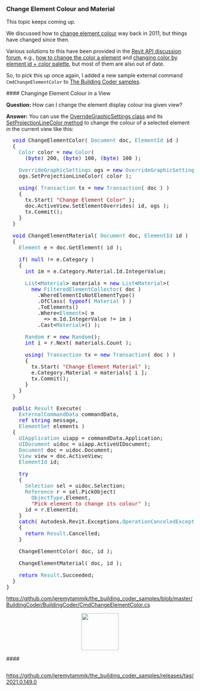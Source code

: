 <head>
<meta http-equiv="Content-Type" content="text/html; charset=utf-8">
<link rel="stylesheet" type="text/css" href="bc.css">
<script src="https://cdn.rawgit.com/google/code-prettify/master/loader/run_prettify.js" type="text/javascript"></script>
</head>

<!---

- 16576354 [material assignment]

twitter:

 the #RevitAPI @AutodeskForge @AutodeskRevit #bim #DynamoBim #ForgeDevCon

&ndash; 
...

linkedin:


#bim #DynamoBim #ForgeDevCon #Revit #API #IFC #SDK #AI #VisualStudio #Autodesk #AEC #adsk

the [Revit API discussion forum](http://forums.autodesk.com/t5/revit-api-forum/bd-p/160) thread

<center>
<img src="img/" alt="" title="" width="600"/>
<p style="font-size: 80%; font-style:italic"></p>
</center>

-->

### Change Element Colour and Material

This topic keeps coming up.

We discussed
how to [change element colour](https://thebuildingcoder.typepad.com/blog/2011/03/change-element-colour.html) way
back in 2011, but things have changed since then.

Various solutions to this have been provided in
the [Revit API discussion forum](http://forums.autodesk.com/t5/revit-api-forum/bd-p/160),
e.g., [how to change the color a element](https://forums.autodesk.com/t5/revit-api-forum/how-change-the-color-a-element/m-p/5651177)
and [changing color by element id + color palette](https://forums.autodesk.com/t5/revit-api-forum/change-color-by-element-id-color-palette/m-p/4768209),
but most of them are also out of date.

So, to pick this up once again, I added a new sample external command `CmdChangeElementColor`
to [The Building Coder samples](https://github.com/jeremytammik/the_building_coder_samples).


####<a name="2"></a> Changinge Element Colour in a View

**Question:** How can I change the element display colour ina given view?

**Answer:** You can use
the [OverrideGraphicSettings class](https://www.revitapidocs.com/2020/eb2bd6b6-b7b2-5452-2070-2dbadb9e068a.htm) and
its [SetProjectionLineColor method](https://www.revitapidocs.com/2020/6b780d28-87fb-2ba6-04fa-f973d85ca552.htm) to
change the colour of a selected element in the current view like this:

<pre class="code">
&nbsp;&nbsp;<span style="color:blue;">void</span>&nbsp;ChangeElementColor(&nbsp;<span style="color:#2b91af;">Document</span>&nbsp;doc,&nbsp;<span style="color:#2b91af;">ElementId</span>&nbsp;id&nbsp;)
&nbsp;&nbsp;{
&nbsp;&nbsp;&nbsp;&nbsp;<span style="color:#2b91af;">Color</span>&nbsp;color&nbsp;=&nbsp;<span style="color:blue;">new</span>&nbsp;<span style="color:#2b91af;">Color</span>(
&nbsp;&nbsp;&nbsp;&nbsp;&nbsp;&nbsp;(<span style="color:blue;">byte</span>)&nbsp;200,&nbsp;(<span style="color:blue;">byte</span>)&nbsp;100,&nbsp;(<span style="color:blue;">byte</span>)&nbsp;100&nbsp;);
 
&nbsp;&nbsp;&nbsp;&nbsp;<span style="color:#2b91af;">OverrideGraphicSettings</span>&nbsp;ogs&nbsp;=&nbsp;<span style="color:blue;">new</span>&nbsp;<span style="color:#2b91af;">OverrideGraphicSettings</span>();
&nbsp;&nbsp;&nbsp;&nbsp;ogs.SetProjectionLineColor(&nbsp;color&nbsp;);
 
&nbsp;&nbsp;&nbsp;&nbsp;<span style="color:blue;">using</span>(&nbsp;<span style="color:#2b91af;">Transaction</span>&nbsp;tx&nbsp;=&nbsp;<span style="color:blue;">new</span>&nbsp;<span style="color:#2b91af;">Transaction</span>(&nbsp;doc&nbsp;)&nbsp;)
&nbsp;&nbsp;&nbsp;&nbsp;{
&nbsp;&nbsp;&nbsp;&nbsp;&nbsp;&nbsp;tx.Start(&nbsp;<span style="color:#a31515;">&quot;Change&nbsp;Element&nbsp;Color&quot;</span>&nbsp;);
&nbsp;&nbsp;&nbsp;&nbsp;&nbsp;&nbsp;doc.ActiveView.SetElementOverrides(&nbsp;id,&nbsp;ogs&nbsp;);
&nbsp;&nbsp;&nbsp;&nbsp;&nbsp;&nbsp;tx.Commit();
&nbsp;&nbsp;&nbsp;&nbsp;}
&nbsp;&nbsp;}
 
&nbsp;&nbsp;<span style="color:blue;">void</span>&nbsp;ChangeElementMaterial(&nbsp;<span style="color:#2b91af;">Document</span>&nbsp;doc,&nbsp;<span style="color:#2b91af;">ElementId</span>&nbsp;id&nbsp;)
&nbsp;&nbsp;{
&nbsp;&nbsp;&nbsp;&nbsp;<span style="color:#2b91af;">Element</span>&nbsp;e&nbsp;=&nbsp;doc.GetElement(&nbsp;id&nbsp;);
 
&nbsp;&nbsp;&nbsp;&nbsp;<span style="color:blue;">if</span>(&nbsp;<span style="color:blue;">null</span>&nbsp;!=&nbsp;e.Category&nbsp;)
&nbsp;&nbsp;&nbsp;&nbsp;{
&nbsp;&nbsp;&nbsp;&nbsp;&nbsp;&nbsp;<span style="color:blue;">int</span>&nbsp;im&nbsp;=&nbsp;e.Category.Material.Id.IntegerValue;
 
&nbsp;&nbsp;&nbsp;&nbsp;&nbsp;&nbsp;<span style="color:#2b91af;">List</span>&lt;<span style="color:#2b91af;">Material</span>&gt;&nbsp;materials&nbsp;=&nbsp;<span style="color:blue;">new</span>&nbsp;<span style="color:#2b91af;">List</span>&lt;<span style="color:#2b91af;">Material</span>&gt;(
&nbsp;&nbsp;&nbsp;&nbsp;&nbsp;&nbsp;&nbsp;&nbsp;<span style="color:blue;">new</span>&nbsp;<span style="color:#2b91af;">FilteredElementCollector</span>(&nbsp;doc&nbsp;)
&nbsp;&nbsp;&nbsp;&nbsp;&nbsp;&nbsp;&nbsp;&nbsp;&nbsp;&nbsp;.WhereElementIsNotElementType()
&nbsp;&nbsp;&nbsp;&nbsp;&nbsp;&nbsp;&nbsp;&nbsp;&nbsp;&nbsp;.OfClass(&nbsp;<span style="color:blue;">typeof</span>(&nbsp;<span style="color:#2b91af;">Material</span>&nbsp;)&nbsp;)
&nbsp;&nbsp;&nbsp;&nbsp;&nbsp;&nbsp;&nbsp;&nbsp;&nbsp;&nbsp;.ToElements()
&nbsp;&nbsp;&nbsp;&nbsp;&nbsp;&nbsp;&nbsp;&nbsp;&nbsp;&nbsp;.Where&lt;<span style="color:#2b91af;">Element</span>&gt;(&nbsp;m&nbsp;
&nbsp;&nbsp;&nbsp;&nbsp;&nbsp;&nbsp;&nbsp;&nbsp;&nbsp;&nbsp;&nbsp;&nbsp;=&gt;&nbsp;m.Id.IntegerValue&nbsp;!=&nbsp;im&nbsp;)
&nbsp;&nbsp;&nbsp;&nbsp;&nbsp;&nbsp;&nbsp;&nbsp;&nbsp;&nbsp;.Cast&lt;<span style="color:#2b91af;">Material</span>&gt;()&nbsp;);
 
&nbsp;&nbsp;&nbsp;&nbsp;&nbsp;&nbsp;<span style="color:#2b91af;">Random</span>&nbsp;r&nbsp;=&nbsp;<span style="color:blue;">new</span>&nbsp;<span style="color:#2b91af;">Random</span>();
&nbsp;&nbsp;&nbsp;&nbsp;&nbsp;&nbsp;<span style="color:blue;">int</span>&nbsp;i&nbsp;=&nbsp;r.Next(&nbsp;materials.Count&nbsp;);
 
&nbsp;&nbsp;&nbsp;&nbsp;&nbsp;&nbsp;<span style="color:blue;">using</span>(&nbsp;<span style="color:#2b91af;">Transaction</span>&nbsp;tx&nbsp;=&nbsp;<span style="color:blue;">new</span>&nbsp;<span style="color:#2b91af;">Transaction</span>(&nbsp;doc&nbsp;)&nbsp;)
&nbsp;&nbsp;&nbsp;&nbsp;&nbsp;&nbsp;{
&nbsp;&nbsp;&nbsp;&nbsp;&nbsp;&nbsp;&nbsp;&nbsp;tx.Start(&nbsp;<span style="color:#a31515;">&quot;Change&nbsp;Element&nbsp;Material&quot;</span>&nbsp;);
&nbsp;&nbsp;&nbsp;&nbsp;&nbsp;&nbsp;&nbsp;&nbsp;e.Category.Material&nbsp;=&nbsp;materials[&nbsp;i&nbsp;];
&nbsp;&nbsp;&nbsp;&nbsp;&nbsp;&nbsp;&nbsp;&nbsp;tx.Commit();
&nbsp;&nbsp;&nbsp;&nbsp;&nbsp;&nbsp;}
&nbsp;&nbsp;&nbsp;&nbsp;}
&nbsp;&nbsp;}
 
&nbsp;&nbsp;<span style="color:blue;">public</span>&nbsp;<span style="color:#2b91af;">Result</span>&nbsp;Execute(
&nbsp;&nbsp;&nbsp;&nbsp;<span style="color:#2b91af;">ExternalCommandData</span>&nbsp;commandData,
&nbsp;&nbsp;&nbsp;&nbsp;<span style="color:blue;">ref</span>&nbsp;<span style="color:blue;">string</span>&nbsp;message,
&nbsp;&nbsp;&nbsp;&nbsp;<span style="color:#2b91af;">ElementSet</span>&nbsp;elements&nbsp;)
&nbsp;&nbsp;{
&nbsp;&nbsp;&nbsp;&nbsp;<span style="color:#2b91af;">UIApplication</span>&nbsp;uiapp&nbsp;=&nbsp;commandData.Application;
&nbsp;&nbsp;&nbsp;&nbsp;<span style="color:#2b91af;">UIDocument</span>&nbsp;uidoc&nbsp;=&nbsp;uiapp.ActiveUIDocument;
&nbsp;&nbsp;&nbsp;&nbsp;<span style="color:#2b91af;">Document</span>&nbsp;doc&nbsp;=&nbsp;uidoc.Document;
&nbsp;&nbsp;&nbsp;&nbsp;<span style="color:#2b91af;">View</span>&nbsp;view&nbsp;=&nbsp;doc.ActiveView;
&nbsp;&nbsp;&nbsp;&nbsp;<span style="color:#2b91af;">ElementId</span>&nbsp;id;
 
&nbsp;&nbsp;&nbsp;&nbsp;<span style="color:blue;">try</span>
&nbsp;&nbsp;&nbsp;&nbsp;{
&nbsp;&nbsp;&nbsp;&nbsp;&nbsp;&nbsp;<span style="color:#2b91af;">Selection</span>&nbsp;sel&nbsp;=&nbsp;uidoc.Selection;
&nbsp;&nbsp;&nbsp;&nbsp;&nbsp;&nbsp;<span style="color:#2b91af;">Reference</span>&nbsp;r&nbsp;=&nbsp;sel.PickObject(
&nbsp;&nbsp;&nbsp;&nbsp;&nbsp;&nbsp;&nbsp;&nbsp;<span style="color:#2b91af;">ObjectType</span>.Element,
&nbsp;&nbsp;&nbsp;&nbsp;&nbsp;&nbsp;&nbsp;&nbsp;<span style="color:#a31515;">&quot;Pick&nbsp;element&nbsp;to&nbsp;change&nbsp;its&nbsp;colour&quot;</span>&nbsp;);
&nbsp;&nbsp;&nbsp;&nbsp;&nbsp;&nbsp;id&nbsp;=&nbsp;r.ElementId;
&nbsp;&nbsp;&nbsp;&nbsp;}
&nbsp;&nbsp;&nbsp;&nbsp;<span style="color:blue;">catch</span>(&nbsp;Autodesk.Revit.Exceptions.<span style="color:#2b91af;">OperationCanceledException</span>&nbsp;)
&nbsp;&nbsp;&nbsp;&nbsp;{
&nbsp;&nbsp;&nbsp;&nbsp;&nbsp;&nbsp;<span style="color:blue;">return</span>&nbsp;<span style="color:#2b91af;">Result</span>.Cancelled;
&nbsp;&nbsp;&nbsp;&nbsp;}
 
&nbsp;&nbsp;&nbsp;&nbsp;ChangeElementColor(&nbsp;doc,&nbsp;id&nbsp;);
 
&nbsp;&nbsp;&nbsp;&nbsp;ChangeElementMaterial(&nbsp;doc,&nbsp;id&nbsp;);
 
&nbsp;&nbsp;&nbsp;&nbsp;<span style="color:blue;">return</span>&nbsp;<span style="color:#2b91af;">Result</span>.Succeeded;
&nbsp;&nbsp;}
}
</pre>


https://github.com/jeremytammik/the_building_coder_samples/blob/master/BuildingCoder/BuildingCoder/CmdChangeElementColor.cs


<center>
<img src="img/.png" alt="" title="" width="100"/> <!-- 1086 -->
</center>


####<a name="3"></a> 


<pre class="code">
</pre>


https://github.com/jeremytammik/the_building_coder_samples/releases/tag/2021.0.149.0
